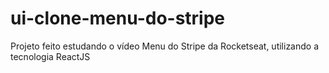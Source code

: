 # ui-clone-menu-do-stripe
Projeto feito estudando o vídeo Menu do Stripe da Rocketseat, utilizando a tecnologia ReactJS
